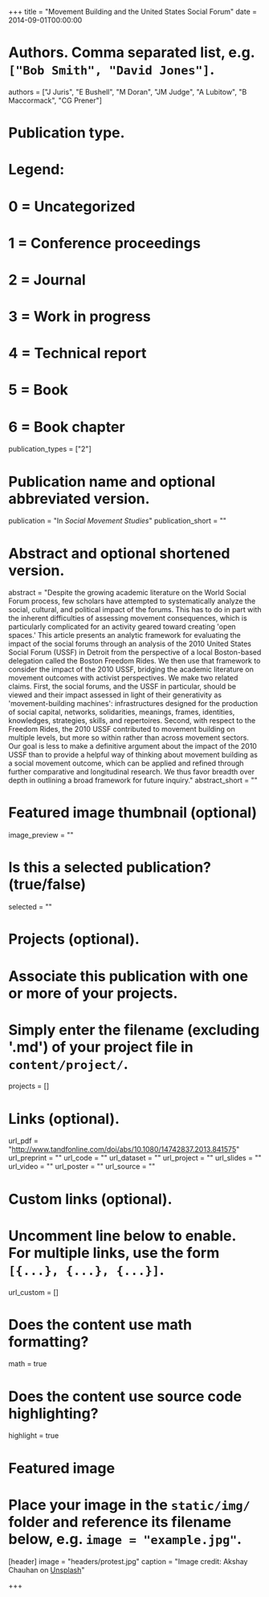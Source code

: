 +++
title = "Movement Building and the United States Social Forum"
date = 2014-09-01T00:00:00

# Authors. Comma separated list, e.g. `["Bob Smith", "David Jones"]`.
authors = ["J Juris", "E Bushell", "M Doran", "JM Judge", "A Lubitow", "B Maccormack", "CG Prener"]

# Publication type.
# Legend:
# 0 = Uncategorized
# 1 = Conference proceedings
# 2 = Journal
# 3 = Work in progress
# 4 = Technical report
# 5 = Book
# 6 = Book chapter
publication_types = ["2"]

# Publication name and optional abbreviated version.
publication = "In *Social Movement Studies*"
publication_short = ""

# Abstract and optional shortened version.
abstract = "Despite the growing academic literature on the World Social Forum process, few scholars have attempted to systematically analyze the social, cultural, and political impact of the forums. This has to do in part with the inherent difficulties of assessing movement consequences, which is particularly complicated for an activity geared toward creating 'open spaces.' This article presents an analytic framework for evaluating the impact of the social forums through an analysis of the 2010 United States Social Forum (USSF) in Detroit from the perspective of a local Boston-based delegation called the Boston Freedom Rides. We then use that framework to consider the impact of the 2010 USSF, bridging the academic literature on movement outcomes with activist perspectives. We make two related claims. First, the social forums, and the USSF in particular, should be viewed and their impact assessed in light of their generativity as 'movement-building machines': infrastructures designed for the production of social capital, networks, solidarities, meanings, frames, identities, knowledges, strategies, skills, and repertoires. Second, with respect to the Freedom Rides, the 2010 USSF contributed to movement building on multiple levels, but more so within rather than across movement sectors. Our goal is less to make a definitive argument about the impact of the 2010 USSF than to provide a helpful way of thinking about movement building as a social movement outcome, which can be applied and refined through further comparative and longitudinal research. We thus favor breadth over depth in outlining a broad framework for future inquiry."
abstract_short = ""

# Featured image thumbnail (optional)
image_preview = ""

# Is this a selected publication? (true/false)
selected = ""

# Projects (optional).
#   Associate this publication with one or more of your projects.
#   Simply enter the filename (excluding '.md') of your project file in `content/project/`.
projects = []

# Links (optional).
url_pdf = "http://www.tandfonline.com/doi/abs/10.1080/14742837.2013.841575"
url_preprint = ""
url_code = ""
url_dataset = ""
url_project = ""
url_slides = ""
url_video = ""
url_poster = ""
url_source = ""

# Custom links (optional).
#   Uncomment line below to enable. For multiple links, use the form `[{...}, {...}, {...}]`.
url_custom = []

# Does the content use math formatting?
math = true

# Does the content use source code highlighting?
highlight = true

# Featured image
# Place your image in the `static/img/` folder and reference its filename below, e.g. `image = "example.jpg"`.
[header]
image = "headers/protest.jpg"
caption = "Image credit: Akshay Chauhan on [Unsplash](https://unsplash.com/photos/De4KxjbWvzQ)"

+++